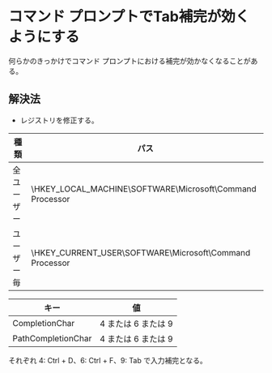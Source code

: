 # コマンド プロンプトでTab補完が効くようにする

何らかのきっかけでコマンド プロンプトにおける補完が効かなくなることがある。

## 解決法
* レジストリを修正する。  

|  種類  |  パス  |
| ---- | ---- |
|  全ユーザー  |  \HKEY_LOCAL_MACHINE\SOFTWARE\Microsoft\Command Processor  |
|  ユーザー毎  |  \HKEY_CURRENT_USER\SOFTWARE\Microsoft\Command Processor  |

|  キー  |  値  |
| ---- | ---- |
|  CompletionChar  |  4 または 6 または 9  |
|  PathCompletionChar  |  4 または 6 または 9  |

それぞれ 4: Ctrl + D、6: Ctrl + F、9: Tab で入力補完となる。
